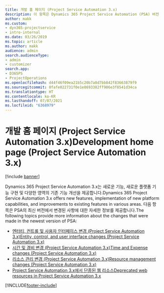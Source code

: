 ```yaml
---
title: 개발 홈 페이지 (Project Service Automation 3.x)
description: 이 항목은 Dynamics 365 Project Service Automation (PSA) 버전 3.x를 위한 개발 정보를 제공하는 항목에 대한 링크를 제공합니다.
author: makk
ms.custom:
- dyn365-projectservice
- intro-internal
ms.date: 03/26/2019
ms.topic: article
ms.author: makk
audience: admin
search.audienceType:
- admin
- customizer
search.app:
- D365PS
- ProjectOperations
ms.openlocfilehash: d44f46f09ea21b5c20b7a8d7bb842f83663879f9
ms.sourcegitcommit: 0fafe022731f0e1e8693382ff906e3f8541d34ca
ms.translationtype: HT
ms.contentlocale: ko-KR
ms.lasthandoff: 07/07/2021
ms.locfileid: "6368979"
---
```

# <a name="development-home-page-project-service-automation-3x"></a><span data-ttu-id="fc10b-103">개발 홈 페이지 (Project Service Automation 3.x)</span><span class="sxs-lookup"><span data-stu-id="fc10b-103">Development home page (Project Service Automation 3.x)</span></span>

[!include [banner](../../includes/psa-now-project-operations.md)]

<span data-ttu-id="fc10b-104">Dynamics 365 Project Service Automation 3.x는 새로운 기능, 새로운 플랫폼 기능 구현 및 다양한 영역의 기존 기능 개선을 제공합니다.</span><span class="sxs-lookup"><span data-stu-id="fc10b-104">Dynamics 365 Project Service Automation 3.x offers new features, implementation of new platform capabilities, and improvements to existing features in various areas.</span></span> <span data-ttu-id="fc10b-105">다음 항목은 PSA의 최신 버전에서 변경된 사항에 대한 자세한 정보를 제공합니다.</span><span class="sxs-lookup"><span data-stu-id="fc10b-105">The following topics provide more information about the changes that were made in the newest version of PSA:</span></span>

- [<span data-ttu-id="fc10b-106">엔터티, 컨트롤 및 사용자 인터페이스 변경 (Project Service Automation 3.x)</span><span class="sxs-lookup"><span data-stu-id="fc10b-106">Entity, control, and user interface changes (Project Service Automation 3.x)</span></span>](../developer-guides/entity-changes-v3.x.md)
- [<span data-ttu-id="fc10b-107">시간 및 경비 변경 (Project Service Automation 3.x)</span><span class="sxs-lookup"><span data-stu-id="fc10b-107">Time and Expense changes (Project Service Automation 3.x)</span></span>](../developer-guides/time-expense-changes-v3.x.md)
- [<span data-ttu-id="fc10b-108">리소스 관리 변경 (Project Service Automation 3.x)</span><span class="sxs-lookup"><span data-stu-id="fc10b-108">Resource management changes (Project Service Automation 3.x)</span></span>](../developer-guides/resource-management-changes-v3.x.md)
- [<span data-ttu-id="fc10b-109">Project Service Automation 3.x에서 단종된 웹 리소스</span><span class="sxs-lookup"><span data-stu-id="fc10b-109">Deprecated web resources in Project Service Automation 3.x</span></span>](../developer-guides/web-resources-deprecated-v3.x.md)


[!INCLUDE[footer-include](../../includes/footer-banner.md)]